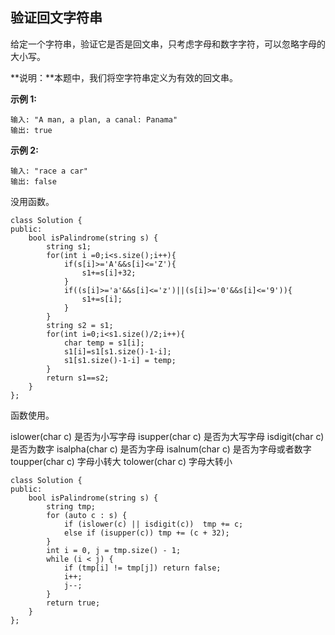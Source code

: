 ## 验证回文字符串

给定一个字符串，验证它是否是回文串，只考虑字母和数字字符，可以忽略字母的大小写。

**说明：**本题中，我们将空字符串定义为有效的回文串。

**示例 1:**

```
输入: "A man, a plan, a canal: Panama"
输出: true
```

**示例 2:**

```
输入: "race a car"
输出: false
```

没用函数。

```
class Solution {
public:
    bool isPalindrome(string s) {
        string s1;
        for(int i =0;i<s.size();i++){
            if(s[i]>='A'&&s[i]<='Z'){
                s1+=s[i]+32;
            }
            if((s[i]>='a'&&s[i]<='z')||(s[i]>='0'&&s[i]<='9')){
                s1+=s[i];
            }
        }
        string s2 = s1;
        for(int i=0;i<s1.size()/2;i++){
            char temp = s1[i];
            s1[i]=s1[s1.size()-1-i];
            s1[s1.size()-1-i] = temp;
        }
        return s1==s2;
    }
};
```

函数使用。

islower(char c) 是否为小写字母
isupper(char c) 是否为大写字母
isdigit(char c) 是否为数字
isalpha(char c) 是否为字母
isalnum(char c) 是否为字母或者数字
toupper(char c) 字母小转大
tolower(char c) 字母大转小

```
class Solution {
public:
    bool isPalindrome(string s) {
        string tmp;
        for (auto c : s) {
            if (islower(c) || isdigit(c))  tmp += c;
            else if (isupper(c)) tmp += (c + 32);
        }
        int i = 0, j = tmp.size() - 1;
        while (i < j) {
            if (tmp[i] != tmp[j]) return false;
            i++;
            j--;
        }
        return true;
    }
};
```

